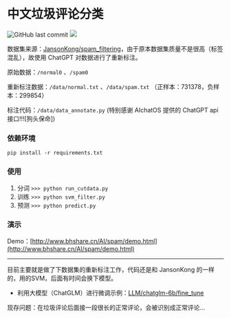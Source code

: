 
# 中文垃圾评论分类
![GitHub last commit](https://img.shields.io/github/last-commit/yaokui2018/spam_filtering)
![](https://img.shields.io/badge/python-3.7-blue)

数据集来源：[JansonKong/spam_filtering](https://github.com/JansonKong/spam_filtering)，由于原本数据集质量不是很高（标签混乱），故使用 ChatGPT 对数据进行了重新标注。

原始数据：`/normal0` 、`/spam0`

重新标注数据：`/data/normal.txt` 、`/data/spam.txt`
（正样本：731378，负样本：299854）

标注代码：`/data/data_annotate.py` (特别感谢 AIchatOS 提供的 ChatGPT api 接口!!![狗头保命])

###  依赖环境

```  
pip install -r requirements.txt
```
###  使用
  1. 分词
    ```
    >>> python run_cutdata.py
    ```
  2. 训练
    ```
    >>> python svm_filter.py
    ```
   3. 预测
    ```
    >>> python predict.py
    ```

###  演示
Demo：[http://www.bhshare.cn/AI/spam/demo.html](http://www.bhshare.cn/AI/spam/demo.html)

---

目前主要就是做了下数据集的重新标注工作，代码还是和 JansonKong 的一样的，用的SVM，后面有时间会换下模型。

 - 利用大模型（ChatGLM）进行微调示例：[LLM/chatglm-6b/fine_tune](https://github.com/yaokui2018/LLM/tree/master/chatglm-6b/fine_tune)


现存问题：在垃圾评论后面接一段很长的正常评论，会被识别成正常评论...